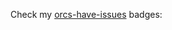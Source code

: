 Check my [orcs-have-issues](https://github.com/MikeAmputer/orcs-have-issues) badges:

<!-- orcs-earn-badges -->
<!-- orcs-earn-badges -->

